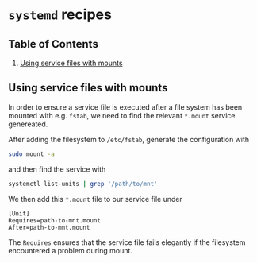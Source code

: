 # `systemd` recipes 

<!--BEGIN TOC-->
## Table of Contents
1. [Using service files with mounts](#using-service-files-with-mounts)

<!--END TOC-->

## Using service files with mounts
In order to ensure a service file is executed after a file system has been mounted with e.g. `fstab`, we need to find the relevant `*.mount` service genereated.

After adding the filesystem to `/etc/fstab`, generate the configuration with
```bash
sudo mount -a
```

and then find the service with
```bash
systemctl list-units | grep '/path/to/mnt'
```

We then add this `*.mount` file to our service file under
```
[Unit]
Requires=path-to-mnt.mount
After=path-to-mnt.mount
```

The `Requires` ensures that the service file fails elegantly if the filesystem encountered a problem during mount.